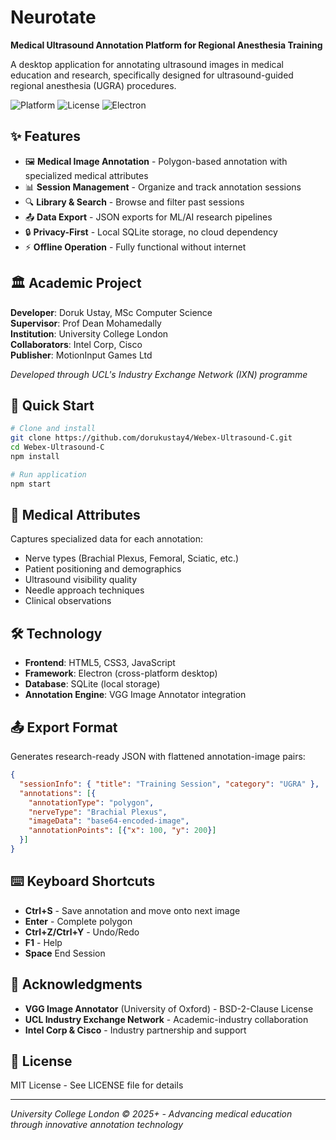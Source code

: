 # Neurotate

**Medical Ultrasound Annotation Platform for Regional Anesthesia Training**

A desktop application for annotating ultrasound images in medical education and research, specifically designed for ultrasound-guided regional anesthesia (UGRA) procedures.

![Platform](https://img.shields.io/badge/Platform-Windows%20%7C%20macOS%20%7C%20Linux-blue)
![License](https://img.shields.io/badge/License-MIT-green)
![Electron](https://img.shields.io/badge/Electron-Desktop%20App-purple)

## ✨ Features

- 🖼️ **Medical Image Annotation** - Polygon-based annotation with specialized medical attributes
- 📊 **Session Management** - Organize and track annotation sessions
- 🔍 **Library & Search** - Browse and filter past sessions
- 📤 **Data Export** - JSON exports for ML/AI research pipelines
- 🔒 **Privacy-First** - Local SQLite storage, no cloud dependency
- ⚡ **Offline Operation** - Fully functional without internet

## 🏛️ Academic Project

**Developer**: Doruk Ustay, MSc Computer Science  
**Supervisor**: Prof Dean Mohamedally  
**Institution**: University College London  
**Collaborators**: Intel Corp, Cisco  
**Publisher**: MotionInput Games Ltd  

*Developed through UCL's Industry Exchange Network (IXN) programme*

## 🚀 Quick Start

```bash
# Clone and install
git clone https://github.com/dorukustay4/Webex-Ultrasound-C.git
cd Webex-Ultrasound-C
npm install

# Run application
npm start
```

## 🎯 Medical Attributes

Captures specialized data for each annotation:
- Nerve types (Brachial Plexus, Femoral, Sciatic, etc.)
- Patient positioning and demographics
- Ultrasound visibility quality
- Needle approach techniques
- Clinical observations

## 🛠️ Technology

- **Frontend**: HTML5, CSS3, JavaScript
- **Framework**: Electron (cross-platform desktop)
- **Database**: SQLite (local storage)
- **Annotation Engine**: VGG Image Annotator integration

## 📤 Export Format

Generates research-ready JSON with flattened annotation-image pairs:
```json
{
  "sessionInfo": { "title": "Training Session", "category": "UGRA" },
  "annotations": [{
    "annotationType": "polygon",
    "nerveType": "Brachial Plexus",
    "imageData": "base64-encoded-image",
    "annotationPoints": [{"x": 100, "y": 200}]
  }]
}
```

## ⌨️ Keyboard Shortcuts

- **Ctrl+S** - Save annotation and move onto next image
- **Enter** - Complete polygon
- **Ctrl+Z/Ctrl+Y** - Undo/Redo
- **F1** - Help
- **Space** End Session

## 🙏 Acknowledgments

- **VGG Image Annotator** (University of Oxford) - BSD-2-Clause License
- **UCL Industry Exchange Network** - Academic-industry collaboration
- **Intel Corp & Cisco** - Industry partnership and support

## 📄 License

MIT License - See LICENSE file for details

---

*University College London © 2025+ - Advancing medical education through innovative annotation technology*
